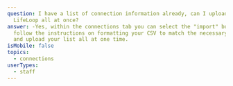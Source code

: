 ```yaml
---
question: I have a list of connection information already, can I upload into
  LifeLoop all at once?
answer: -Yes, within the connections tab you can select the "import" button and
  follow the instructions on formatting your CSV to match the necessary fields
  and upload your list all at one time.
isMobile: false
topics:
  - connections
userTypes:
  - staff
---
```

